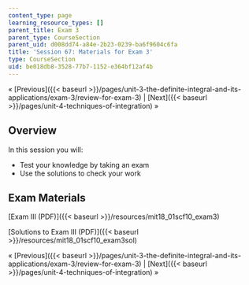 ```yaml
---
content_type: page
learning_resource_types: []
parent_title: Exam 3
parent_type: CourseSection
parent_uid: d008dd74-a84e-2b23-0239-ba6f9604c6fa
title: 'Session 67: Materials for Exam 3'
type: CourseSection
uid: be018db8-3528-77b7-1152-e364bf12af4b
---
```


« [Previous]({{< baseurl >}}/pages/unit-3-the-definite-integral-and-its-applications/exam-3/review-for-exam-3) | [Next]({{< baseurl >}}/pages/unit-4-techniques-of-integration) »

Overview
--------

In this session you will:

*   Test your knowledge by taking an exam
*   Use the solutions to check your work

Exam Materials
--------------

[Exam III (PDF)]({{< baseurl >}}/resources/mit18_01scf10_exam3)

[Solutions to Exam III (PDF)]({{< baseurl >}}/resources/mit18_01scf10_exam3sol)

« [Previous]({{< baseurl >}}/pages/unit-3-the-definite-integral-and-its-applications/exam-3/review-for-exam-3) | [Next]({{< baseurl >}}/pages/unit-4-techniques-of-integration) »